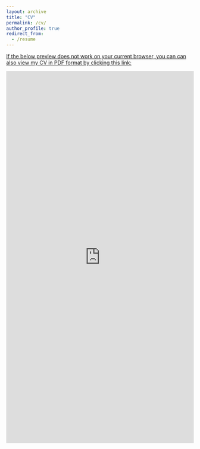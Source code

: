 ```yaml
---
layout: archive
title: "CV"
permalink: /cv/
author_profile: true
redirect_from:
  - /resume
---
```


[If the below preview does not work on your current browser, you can can also view my CV in PDF format by clicking this link: ](https://anissabaird.github.io/files/BairdCVMay2025.pdf)

<embed
  src="https://anissabaird.github.io/files/BairdCVMay2025.pdf"
  type="application/pdf"
  width="100%"
  height="1000"
  title="Embedded PDF Viewer"
/>

